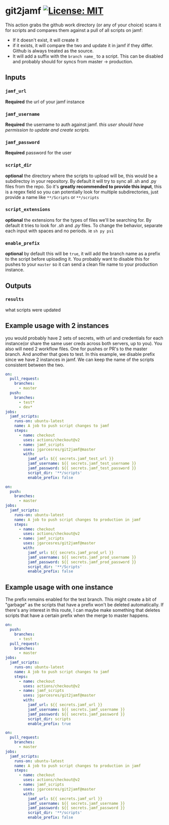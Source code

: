 # git2jamf [![License: MIT](https://img.shields.io/badge/License-MIT-yellow.svg)](https://opensource.org/licenses/MIT)
This action grabs the github work directory (or any of your choice) scans it for scripts and compares them against a pull of all scripts on jamf:
* If it doesn't exist, it will create it
* if it exists, it will compare the two and update it in jamf if they differ. Github is always treated as the source.
* It will add a suffix with the `branch name_`  to a script. This can be disabled and probably should for syncs from master -> production.
## Inputs

### `jamf_url`

**Required** the url of your jamf instance

### `jamf_username`

**Required** the username to auth against jamf. *this user should have permission to update and create scripts.*

### `jamf_password`

**Required** password for the user

### `script_dir`

**optional** the directory where the scripts to upload will be, this would be a subdirectoy in your repository. By default it will try to sync all .sh and .py files from the repo. So it's **greatly recommended to provide this input**, this is a regex field so you can potentially look for multiple subdirectories, just provide a name like `**/Scripts` or `**/scripts`

### `script_extensions`

**optional** the extensions for the types of files we'll be searching for. By default it tries to look for *.sh* and *.py* files. To change the behavior, separate each input with spaces and no periods. ie `sh py ps1`

### `enable_prefix`

**optional** by default this will be `true`, it will add the branch name as a prefix to the script before uploading it. You probably want to disable this for pushes to your `master` so it can send a clean file name to your production instance.

## Outputs

### `results`

what scripts were updated

## Example usage with 2 instances
you would probably have 2 sets of secrets, with url and credentials for each instance(or share the same user creds across both servers, up to you). You also will need 2 workflow files. One for pushes or PR's to the master branch. And another that goes to test. In this example, we disable prefix since we have 2 instances in jamf. We can keep the name of the scripts consistent between the two.

```yaml
on:
  pull_request:
    branches:
      - master
  push:
    branches: 
      - test*
      - dev*
jobs:
  jamf_scripts:
    runs-on: ubuntu-latest
    name: A job to push script changes to jamf
    steps:
      - name: checkout
        uses: actions/checkout@v2
      - name: jamf_scripts 
        uses: jgarcesres/git2jamf@master
        with: 
          jamf_url: ${{ secrets.jamf_test_url }}
          jamf_username: ${{ secrets.jamf_test_username }}
          jamf_password: ${{ secrets.jamf_test_password }}
          script_dir: '**/scripts'
          enable_prefix: false
```

```yaml
on:
  push:
    branches: 
      - master
jobs:
  jamf_scripts:
    runs-on: ubuntu-latest
    name: A job to push script changes to production in jamf
    steps:
      - name: checkout
        uses: actions/checkout@v2
      - name: jamf_scripts 
        uses: jgarcesres/git2jamf@master
        with: 
          jamf_url: ${{ secrets.jamf_prod_url }}
          jamf_username: ${{ secrets.jamf_prod_username }}
          jamf_password: ${{ secrets.jamf_prod_password }}
          script_dir: '**/Scripts'
          enable_prefix: false
```


## Example usage with one instance
The prefix remains enabled for the test branch. This might create a bit of "garbage" as the scripts that have a prefix won't be deleted automatically. If there's any interest in this route, I can maybe make something that deletes scripts that have a certain prefix when the merge to master happens.

```yaml
on:
  push:
    branches: 
      - test
  pull_request:
    branches:
      - master
jobs:
  jamf_scripts:
    runs-on: ubuntu-latest
    name: A job to push script changes to jamf
    steps:
      - name: checkout
        uses: actions/checkout@v2
      - name: jamf_scripts 
        uses: jgarcesres/git2jamf@master
        with: 
          jamf_url: ${{ secrets.jamf_url }}
          jamf_username: ${{ secrets.jamf_username }}
          jamf_password: ${{ secrets.jamf_password }}
          script_dir: scripts
          enable_prefix: true
```  
```yaml
on:
  pull_request:
    branches: 
      - master
jobs:
  jamf_scripts:
    runs-on: ubuntu-latest
    name: A job to push script changes to production in jamf
    steps:
      - name: checkout
        uses: actions/checkout@v2
      - name: jamf_scripts 
        uses: jgarcesres/git2jamf@master
        with: 
          jamf_url: ${{ secrets.jamf_url }}
          jamf_username: ${{ secrets.jamf_username }}
          jamf_password: ${{ secrets.jamf_password }}
          script_dir: '**/scripts'
          enable_prefix: false
```


